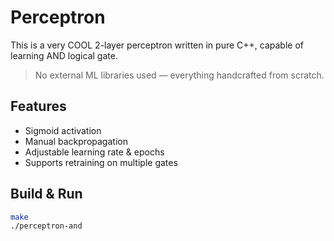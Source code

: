 # Perceptron
This is a very COOL 2-layer perceptron written in pure C++, capable of learning AND logical gate.

> No external ML libraries used — everything handcrafted from scratch.

## Features
- Sigmoid activation
- Manual backpropagation
- Adjustable learning rate & epochs
- Supports retraining on multiple gates

## Build & Run

```bash
make
./perceptron-and
